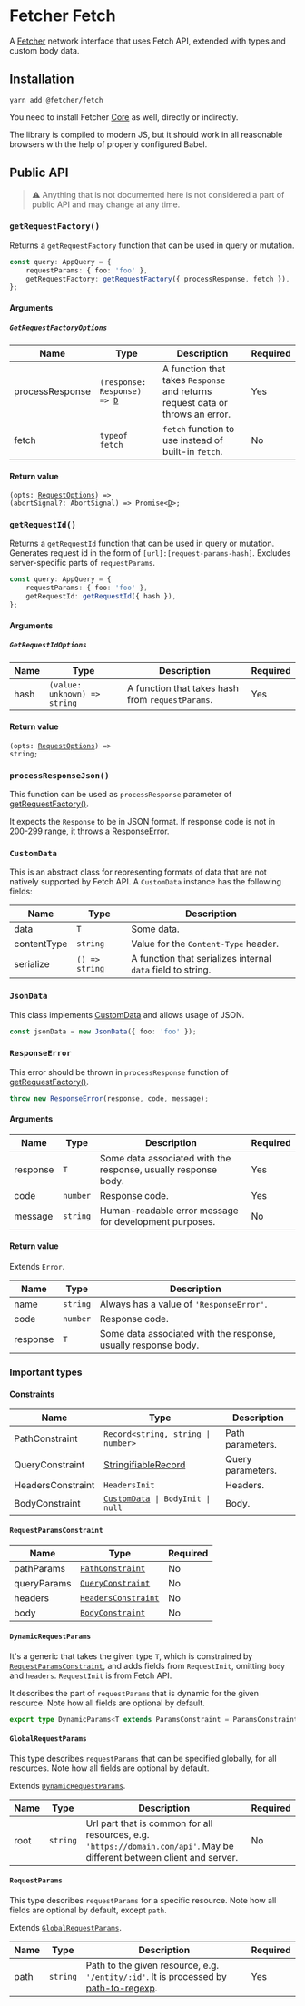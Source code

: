 # Fetcher Fetch

A [Fetcher](/README.md#fetcher-) network interface that uses Fetch API, extended with types and custom body data.

## Installation

```
yarn add @fetcher/fetch
```

You need to install Fetcher [Core](/packages/core#fetcher-core) as well, directly or indirectly.

The library is compiled to modern JS, but it should work in all reasonable browsers with the help of properly configured Babel.

## Public API

> ⚠ Anything that is not documented here is not considered a part of public API and may change at any time.

### `getRequestFactory()`

Returns a `getRequestFactory` function that can be used in query or mutation.

```typescript
const query: AppQuery = {
    requestParams: { foo: 'foo' },
    getRequestFactory: getRequestFactory({ processResponse, fetch }),
};
```

#### Arguments

##### `GetRequestFactoryOptions`

| Name            | Type                                                                        | Description                                                                   | Required |
| --------------- | --------------------------------------------------------------------------- | ----------------------------------------------------------------------------- | -------- |
| processResponse | <code>(response: Response) => [D](/packages/core#user-defined-types)</code> | A function that takes `Response` and returns request data or throws an error. | Yes      |
| fetch           | `typeof fetch`                                                              | `fetch` function to use instead of built-in `fetch`.                          | No       |

#### Return value

<code>(opts: [RequestOptions](/packages/core#requestoptions)) => (abortSignal?: AbortSignal) => Promise<[D](/packages/core#user-defined-types)>;</code>

### `getRequestId()`

Returns a `getRequestId` function that can be used in query or mutation. Generates request id in the form of `[url]:[request-params-hash]`. Excludes server-specific parts of `requestParams`.

```typescript
const query: AppQuery = {
    requestParams: { foo: 'foo' },
    getRequestId: getRequestId({ hash }),
};
```

#### Arguments

##### `GetRequestIdOptions`

| Name | Type                                    | Description                                      | Required |
| ---- | --------------------------------------- | ------------------------------------------------ | -------- |
| hash | <code>(value: unknown) => string</code> | A function that takes hash from `requestParams`. | Yes      |

#### Return value

<code>(opts: [RequestOptions](/packages/core#requestoptions)) => string;</code>

### `processResponseJson()`

This function can be used as `processResponse` parameter of [getRequestFactory()](#getrequestfactory).

It expects the `Response` to be in JSON format. If response code is not in 200-299 range, it throws a [ResponseError](#responseerror).

### `CustomData`

This is an abstract class for representing formats of data that are not natively supported by Fetch API. A `CustomData` instance has the following fields:

| Name        | Type           | Description                                                 |
| ----------- | -------------- | ----------------------------------------------------------- |
| data        | `T`            | Some data.                                                  |
| contentType | `string`       | Value for the `Content-Type` header.                        |
| serialize   | `() => string` | A function that serializes internal `data` field to string. |

### `JsonData`

This class implements [CustomData](#customdata) and allows usage of JSON.

```typescript
const jsonData = new JsonData({ foo: 'foo' });
```

### `ResponseError`

This error should be thrown in `processResponse` function of [getRequestFactory()](#getrequestfactory).

```typescript
throw new ResponseError(response, code, message);
```

#### Arguments

| Name     | Type     | Description                                                    | Required |
| -------- | -------- | -------------------------------------------------------------- | -------- |
| response | `T`      | Some data associated with the response, usually response body. | Yes      |
| code     | `number` | Response code.                                                 | Yes      |
| message  | `string` | Human-readable error message for development purposes.         | No       |

#### Return value

Extends `Error`.

| Name     | Type     | Description                                                    |
| -------- | -------- | -------------------------------------------------------------- |
| name     | `string` | Always has a value of `'ResponseError'`.                       |
| code     | `number` | Response code.                                                 |
| response | `T`      | Some data associated with the response, usually response body. |

### Important types

#### Constraints

| Name              | Type                                                                        | Description       |
| ----------------- | --------------------------------------------------------------------------- | ----------------- |
| PathConstraint    | <code>Record<string, string &#124; number></code>                           | Path parameters.  |
| QueryConstraint   | [StringifiableRecord](https://www.npmjs.com/package/query-string)           | Query parameters. |
| HeadersConstraint | `HeadersInit`                                                               | Headers.          |
| BodyConstraint    | <code>[CustomData](#customdata)<unknown> &#124; BodyInit &#124; null</code> | Body.             |

#### `RequestParamsConstraint`

| Name        | Type                                           | Required |
| ----------- | ---------------------------------------------- | -------- |
| pathParams  | <code>[PathConstraint](#constraints)</code>    | No       |
| queryParams | <code>[QueryConstraint](#constraints)</code>   | No       |
| headers     | <code>[HeadersConstraint](#constraints)</code> | No       |
| body        | <code>[BodyConstraint](#constraints)</code>    | No       |

#### `DynamicRequestParams`

It's a generic that takes the given type `T`, which is constrained by <code>[RequestParamsConstraint](#requestparamsconstraint)</code>, and adds fields from `RequestInit`, omitting `body` and `headers`. `RequestInit` is from Fetch API.

It describes the part of `requestParams` that is dynamic for the given resource. Note how all fields are optional by default.

```typescript
export type DynamicParams<T extends ParamsConstraint = ParamsConstraint> = T & Omit<RequestInit, 'body' | 'headers'>;
```

#### `GlobalRequestParams`

This type describes `requestParams` that can be specified globally, for all resources. Note how all fields are optional by default.

Extends <code>[DynamicRequestParams](#dynamicrequestparams)</code>.

| Name | Type     | Description                                                                                                             | Required |
| ---- | -------- | ----------------------------------------------------------------------------------------------------------------------- | -------- |
| root | `string` | Url part that is common for all resources, e.g. `'https://domain.com/api'`. May be different between client and server. | No       |

#### `RequestParams`

This type describes `requestParams` for a specific resource. Note how all fields are optional by default, except `path`.

Extends <code>[GlobalRequestParams](#globalrequestparams)</code>.

| Name | Type     | Description                                                                                                                          | Required |
| ---- | -------- | ------------------------------------------------------------------------------------------------------------------------------------ | -------- |
| path | `string` | Path to the given resource, e.g. `'/entity/:id'`. It is processed by [path-to-regexp](https://www.npmjs.com/package/path-to-regexp). | Yes      |
